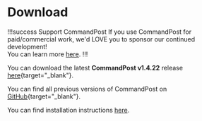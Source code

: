 # Download

!!!success Support CommandPost
If you use CommandPost for paid/commercial work, we'd LOVE you to sponsor our continued development!<br />
You can learn more [here](/sponsor).
!!!

You can download the latest **CommandPost v1.4.22** release [here](https://github.com/CommandPost/CommandPost/releases/download/1.4.22/CommandPost_1.4.22.dmg){target="_blank"}.

You can find all previous versions of CommandPost on [GitHub](https://github.com/CommandPost/CommandPost/releases/){target="_blank"}.

You can find installation instructions [here](/installation).
